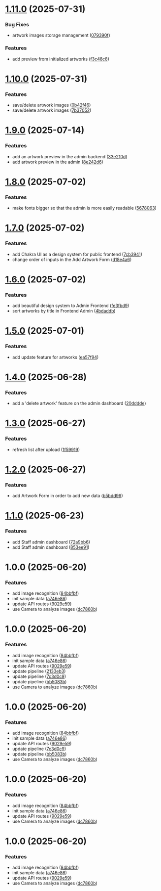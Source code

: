 # [1.11.0](https://github.com/rvuong/odomate/compare/v1.10.0...v1.11.0) (2025-07-31)


### Bug Fixes

* artwork images storage management ([079390f](https://github.com/rvuong/odomate/commit/079390fdce9543cfee2ee12fbabacee9d7d8f903))


### Features

* add preview from initialized artworks ([f3c48c8](https://github.com/rvuong/odomate/commit/f3c48c8e3b9aebf3b2fa28f77627f9b22045bfc0))

# [1.10.0](https://github.com/rvuong/odomate/compare/v1.9.0...v1.10.0) (2025-07-31)


### Features

* save/delete artwork images ([0b42f46](https://github.com/rvuong/odomate/commit/0b42f465ea09e40a2decfadde3692b542f359e73))
* save/delete artwork images ([7b37052](https://github.com/rvuong/odomate/commit/7b370521ef0ea163b7b4019d46b6e2a281e1b39a))

# [1.9.0](https://github.com/rvuong/odomate/compare/v1.8.0...v1.9.0) (2025-07-14)


### Features

* add an artwork preview in the admin backend ([33e210d](https://github.com/rvuong/odomate/commit/33e210ddd295f0da1a52d2c643719a393f1943a4))
* add artwork preview in the admin ([8e242d6](https://github.com/rvuong/odomate/commit/8e242d617a6fa5a295aebb48cd5242d8cdc9ed7d))

# [1.8.0](https://github.com/rvuong/odomate/compare/v1.7.0...v1.8.0) (2025-07-02)


### Features

* make fonts bigger so that the admin is more easily readable ([5678063](https://github.com/rvuong/odomate/commit/5678063feb78f54c0f506fd3bf3715f438caf48d))

# [1.7.0](https://github.com/rvuong/odomate/compare/v1.6.0...v1.7.0) (2025-07-02)


### Features

* add Chakra UI as a design system for public frontend ([7cb3941](https://github.com/rvuong/odomate/commit/7cb39416c8fc192643380cd26c6a8d3e43484c36))
* change order of inputs in the Add Artwork Form ([d18e4a6](https://github.com/rvuong/odomate/commit/d18e4a6418f74b045171366f4b3b40af00d075b8))

# [1.6.0](https://github.com/rvuong/odomate/compare/v1.5.0...v1.6.0) (2025-07-02)


### Features

* add beautiful design system to Admin Frontend ([fe3fbd9](https://github.com/rvuong/odomate/commit/fe3fbd9a4456a1099e41f7c890e83f68a11c7916))
* sort artworks by title in Frontend Admin ([4bdaddb](https://github.com/rvuong/odomate/commit/4bdaddbb4ed33d9e8c95948ae7e5940a05fae163))

# [1.5.0](https://github.com/rvuong/odomate/compare/v1.4.0...v1.5.0) (2025-07-01)


### Features

* add update feature for artworks ([ea57f94](https://github.com/rvuong/odomate/commit/ea57f94e02ee5fdaa222240311d7d6114c5399ca))

# [1.4.0](https://github.com/rvuong/odomate/compare/v1.3.0...v1.4.0) (2025-06-28)


### Features

* add a 'delete artwork' feature on the admin dashboard ([20dddde](https://github.com/rvuong/odomate/commit/20dddde45e38a0625b7e0226b680d2427b775027))

# [1.3.0](https://github.com/rvuong/odomate/compare/v1.2.0...v1.3.0) (2025-06-27)


### Features

* refresh list after upload ([1f59919](https://github.com/rvuong/odomate/commit/1f59919907f6e23489f7264b8468ec6b97c9b924))

# [1.2.0](https://github.com/rvuong/odomate/compare/v1.1.0...v1.2.0) (2025-06-27)


### Features

* add Artwork Form in order to add new data ([b5bdd99](https://github.com/rvuong/odomate/commit/b5bdd9957b09719ca149e985043228457b7c39f6))

# [1.1.0](https://github.com/rvuong/odomate/compare/v1.0.0...v1.1.0) (2025-06-23)


### Features

* add Staff admin dashboard ([72a9bb6](https://github.com/rvuong/odomate/commit/72a9bb6a0a80f5a1696700c9f3d6c06627febf98))
* add Staff admin dashboard ([853ee91](https://github.com/rvuong/odomate/commit/853ee918f15a7e51f45c83a8ba455574a6fec211))

# 1.0.0 (2025-06-20)


### Features

* add image recognition ([84bbfbf](https://github.com/rvuong/odomate/commit/84bbfbf4d2c8e6114d8dac3054803ca820ca0260))
* init sample data ([a746e86](https://github.com/rvuong/odomate/commit/a746e86c4cdef96f0adea450fbb4adbe032d74f1))
* update API routes ([9029e59](https://github.com/rvuong/odomate/commit/9029e596757c4d5614f43d7963cc9ef656f9743d))
* use Camera to analyze images ([dc7860b](https://github.com/rvuong/odomate/commit/dc7860bf1ebb44c0ab171290175a0566577c7790))

# 1.0.0 (2025-06-20)


### Features

* add image recognition ([84bbfbf](https://github.com/rvuong/odomate/commit/84bbfbf4d2c8e6114d8dac3054803ca820ca0260))
* init sample data ([a746e86](https://github.com/rvuong/odomate/commit/a746e86c4cdef96f0adea450fbb4adbe032d74f1))
* update API routes ([9029e59](https://github.com/rvuong/odomate/commit/9029e596757c4d5614f43d7963cc9ef656f9743d))
* update pipeline ([2133eb3](https://github.com/rvuong/odomate/commit/2133eb3f21cda1ba3e1d380c8697b611cf6f5383))
* update pipeline ([7c3d0c9](https://github.com/rvuong/odomate/commit/7c3d0c98f3030596fbd5a910500d6bd8c57cee34))
* update pipeline ([bb5083b](https://github.com/rvuong/odomate/commit/bb5083b060610b5b8a629b9b7e8c7d6aa20c8026))
* use Camera to analyze images ([dc7860b](https://github.com/rvuong/odomate/commit/dc7860bf1ebb44c0ab171290175a0566577c7790))

# 1.0.0 (2025-06-20)


### Features

* add image recognition ([84bbfbf](https://github.com/rvuong/odomate/commit/84bbfbf4d2c8e6114d8dac3054803ca820ca0260))
* init sample data ([a746e86](https://github.com/rvuong/odomate/commit/a746e86c4cdef96f0adea450fbb4adbe032d74f1))
* update API routes ([9029e59](https://github.com/rvuong/odomate/commit/9029e596757c4d5614f43d7963cc9ef656f9743d))
* update pipeline ([7c3d0c9](https://github.com/rvuong/odomate/commit/7c3d0c98f3030596fbd5a910500d6bd8c57cee34))
* update pipeline ([bb5083b](https://github.com/rvuong/odomate/commit/bb5083b060610b5b8a629b9b7e8c7d6aa20c8026))
* use Camera to analyze images ([dc7860b](https://github.com/rvuong/odomate/commit/dc7860bf1ebb44c0ab171290175a0566577c7790))

# 1.0.0 (2025-06-20)


### Features

* add image recognition ([84bbfbf](https://github.com/rvuong/odomate/commit/84bbfbf4d2c8e6114d8dac3054803ca820ca0260))
* init sample data ([a746e86](https://github.com/rvuong/odomate/commit/a746e86c4cdef96f0adea450fbb4adbe032d74f1))
* update API routes ([9029e59](https://github.com/rvuong/odomate/commit/9029e596757c4d5614f43d7963cc9ef656f9743d))
* use Camera to analyze images ([dc7860b](https://github.com/rvuong/odomate/commit/dc7860bf1ebb44c0ab171290175a0566577c7790))

# 1.0.0 (2025-06-20)


### Features

* add image recognition ([84bbfbf](https://github.com/rvuong/odomate/commit/84bbfbf4d2c8e6114d8dac3054803ca820ca0260))
* init sample data ([a746e86](https://github.com/rvuong/odomate/commit/a746e86c4cdef96f0adea450fbb4adbe032d74f1))
* update API routes ([9029e59](https://github.com/rvuong/odomate/commit/9029e596757c4d5614f43d7963cc9ef656f9743d))
* use Camera to analyze images ([dc7860b](https://github.com/rvuong/odomate/commit/dc7860bf1ebb44c0ab171290175a0566577c7790))
